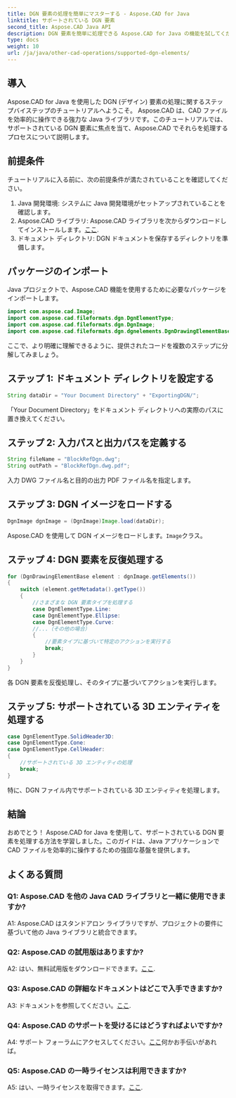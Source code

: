 ```yaml
---
title: DGN 要素の処理を簡単にマスターする - Aspose.CAD for Java
linktitle: サポートされている DGN 要素
second_title: Aspose.CAD Java API
description: DGN 要素を簡単に処理できる Aspose.CAD for Java の機能を試してください。ステップバイステップのガイドにより、CAD ファイル処理のシームレスな統合が保証されます。
type: docs
weight: 10
url: /ja/java/other-cad-operations/supported-dgn-elements/
---
```

## 導入

Aspose.CAD for Java を使用した DGN (デザイン) 要素の処理に関するステップバイステップのチュートリアルへようこそ。 Aspose.CAD は、CAD ファイルを効率的に操作できる強力な Java ライブラリです。このチュートリアルでは、サポートされている DGN 要素に焦点を当て、Aspose.CAD でそれらを処理するプロセスについて説明します。

## 前提条件

チュートリアルに入る前に、次の前提条件が満たされていることを確認してください。

1. Java 開発環境: システムに Java 開発環境がセットアップされていることを確認します。
2.  Aspose.CAD ライブラリ: Aspose.CAD ライブラリを次からダウンロードしてインストールします。[ここ](https://releases.aspose.com/cad/java/).
3. ドキュメント ディレクトリ: DGN ドキュメントを保存するディレクトリを準備します。

## パッケージのインポート

Java プロジェクトで、Aspose.CAD 機能を使用するために必要なパッケージをインポートします。

```java
import com.aspose.cad.Image;
import com.aspose.cad.fileformats.dgn.DgnElementType;
import com.aspose.cad.fileformats.dgn.DgnImage;
import com.aspose.cad.fileformats.dgn.dgnelements.DgnDrawingElementBase;
```

ここで、より明確に理解できるように、提供されたコードを複数のステップに分解してみましょう。

## ステップ 1: ドキュメント ディレクトリを設定する

```java
String dataDir = "Your Document Directory" + "ExportingDGN/";
```

「Your Document Directory」をドキュメント ディレクトリへの実際のパスに置き換えてください。

## ステップ 2: 入力パスと出力パスを定義する

```java
String fileName = "BlockRefDgn.dwg";
String outPath = "BlockRefDgn.dwg.pdf";
```

入力 DWG ファイル名と目的の出力 PDF ファイル名を指定します。

## ステップ 3: DGN イメージをロードする

```java
DgnImage dgnImage = (DgnImage)Image.load(dataDir);
```

 Aspose.CAD を使用して DGN イメージをロードします。`Image`クラス。

## ステップ 4: DGN 要素を反復処理する

```java
for (DgnDrawingElementBase element : dgnImage.getElements())
{
    switch (element.getMetadata().getType())
    {
        //さまざまな DGN 要素タイプを処理する
        case DgnElementType.Line:
        case DgnElementType.Ellipse:
        case DgnElementType.Curve:
        //...（その他の場合）
        {
            //要素タイプに基づいて特定のアクションを実行する
            break;
        }
    }
}
```

各 DGN 要素を反復処理し、そのタイプに基づいてアクションを実行します。

## ステップ 5: サポートされている 3D エンティティを処理する

```java
case DgnElementType.SolidHeader3D:
case DgnElementType.Cone:
case DgnElementType.CellHeader:
{
    //サポートされている 3D エンティティの処理
    break;
}
```

特に、DGN ファイル内でサポートされている 3D エンティティを処理します。

## 結論

おめでとう！ Aspose.CAD for Java を使用して、サポートされている DGN 要素を処理する方法を学習しました。このガイドは、Java アプリケーションで CAD ファイルを効率的に操作するための強固な基盤を提供します。

## よくある質問

### Q1: Aspose.CAD を他の Java CAD ライブラリと一緒に使用できますか?

A1: Aspose.CAD はスタンドアロン ライブラリですが、プロジェクトの要件に基づいて他の Java ライブラリと統合できます。

### Q2: Aspose.CAD の試用版はありますか?

 A2: はい、無料試用版をダウンロードできます。[ここ](https://releases.aspose.com/).

### Q3: Aspose.CAD の詳細なドキュメントはどこで入手できますか?

 A3: ドキュメントを参照してください。[ここ](https://reference.aspose.com/cad/java/).

### Q4: Aspose.CAD のサポートを受けるにはどうすればよいですか?

 A4: サポート フォーラムにアクセスしてください。[ここ](https://forum.aspose.com/c/cad/19)何かお手伝いがあれば。

### Q5: Aspose.CAD の一時ライセンスは利用できますか?

 A5: はい、一時ライセンスを取得できます。[ここ](https://purchase.aspose.com/temporary-license/).